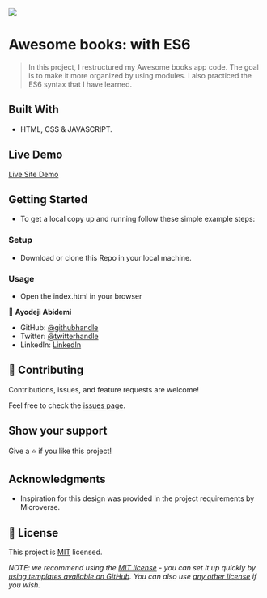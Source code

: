 ![](https://img.shields.io/badge/Microverse-blueviolet)

# Awesome books: with ES6

> In this project, I restructured my Awesome books app code. The goal is to make it more organized by using modules. I also practiced the ES6 syntax that I have learned.  

## Built With

- HTML, CSS & JAVASCRIPT.

## Live Demo    

[Live Site Demo](https://demix007.github.io/AWESOME-BOOKS-WITH-ES6/)

## Getting Started

- To get a local copy up and running follow these simple example steps:

### Setup

- Download or clone this Repo in your local machine.

### Usage

- Open the index.html in your browser

👤 **Ayodeji Abidemi**

- GitHub: [@githubhandle](https://github.com/demix007)
- Twitter: [@twitterhandle](https://twitter.com/dat_dope_demix)
- LinkedIn: [LinkedIn](https://linkedin.com/in/ayodeji-abidemi-b76935218/)

## 🤝 Contributing

Contributions, issues, and feature requests are welcome!

Feel free to check the [issues page](https://github.com/demix007/AWESOME-BOOKS-WITH-ES6/issues).

## Show your support

Give a ⭐️ if you like this project!

## Acknowledgments

- Inspiration for this design was provided in the project requirements by Microverse.  

## 📝 License

This project is [MIT](./LICENSE) licensed.

_NOTE: we recommend using the [MIT license](https://choosealicense.com/licenses/mit/) - you can set it up quickly by [using templates available on GitHub](https://docs.github.com/en/communities/setting-up-your-project-for-healthy-contributions/adding-a-license-to-a-repository). You can also use [any other license](https://choosealicense.com/licenses/) if you wish._
